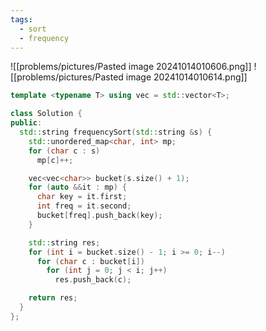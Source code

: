 ```yaml
---
tags:
  - sort
  - frequency
---
```

![[problems/pictures/Pasted image 20241014010606.png]]
![[problems/pictures/Pasted image 20241014010614.png]]



```c++
template <typename T> using vec = std::vector<T>;

class Solution {
public:
  std::string frequencySort(std::string &s) {
    std::unordered_map<char, int> mp;
    for (char c : s)
      mp[c]++;

    vec<vec<char>> bucket(s.size() + 1);
    for (auto &&it : mp) {
      char key = it.first;
      int freq = it.second;
      bucket[freq].push_back(key);
    }

    std::string res;
    for (int i = bucket.size() - 1; i >= 0; i--)
      for (char c : bucket[i])
        for (int j = 0; j < i; j++)
          res.push_back(c);

    return res;
  }
};
```